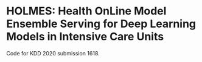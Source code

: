 # HOLMES: Health OnLine Model Ensemble Serving for Deep Learning Models in Intensive Care Units

Code for KDD 2020 submission 1618. 
